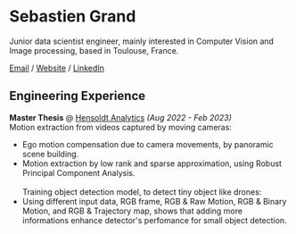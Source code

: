 # Sebastien Grand

Junior data scientist engineer, mainly interested in Computer Vision and Image processing, based in Toulouse, France. 

[Email](mailto:hello@workwithcarolyn.com) / 
[Website](https://sebastiengrand98.github.io/MypersonalCV/) / 
[LinkedIn](https://www.linkedin.com/in/sebastien-grand-4887b619a/) 

## Engineering Experience

**Master Thesis** @ [Hensoldt Analytics](https://www.hensoldt-analytics.com/) _(Aug 2022 - Feb 2023)_ <br>
Motion extraction from videos captured by moving cameras:
  - Ego motion compensation due to camera movements, by panoramic scene building.
  - Motion extraction by low rank and sparse approximation, using Robust Principal Component Analysis. <br><br>
Training object detection model, to detect tiny object like drones:
  - Using different input data, RGB frame, RGB & Raw Motion, RGB & Binary Motion, and RGB & Trajectory map, shows that adding more informations enhance detector's perfomance for small object detection.


